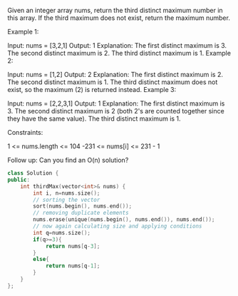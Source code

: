 Given an integer array nums, return the third distinct maximum number in this array. If the third maximum does not exist, return the maximum number.

 

Example 1:

Input: nums = [3,2,1]
Output: 1
Explanation:
The first distinct maximum is 3.
The second distinct maximum is 2.
The third distinct maximum is 1.
Example 2:

Input: nums = [1,2]
Output: 2
Explanation:
The first distinct maximum is 2.
The second distinct maximum is 1.
The third distinct maximum does not exist, so the maximum (2) is returned instead.
Example 3:

Input: nums = [2,2,3,1]
Output: 1
Explanation:
The first distinct maximum is 3.
The second distinct maximum is 2 (both 2's are counted together since they have the same value).
The third distinct maximum is 1.
 

Constraints:

1 <= nums.length <= 104
-231 <= nums[i] <= 231 - 1
 

Follow up: Can you find an O(n) solution?

```cpp
class Solution {
public:
    int thirdMax(vector<int>& nums) {
        int i, n=nums.size();
        // sorting the vector
        sort(nums.begin(), nums.end());
        // removing duplicate elements
        nums.erase(unique(nums.begin(), nums.end()), nums.end());
        // now again calculating size and applying conditions
        int q=nums.size();
        if(q>=3){
            return nums[q-3];
        }
        else{
            return nums[q-1];
        }
    }
};
```
